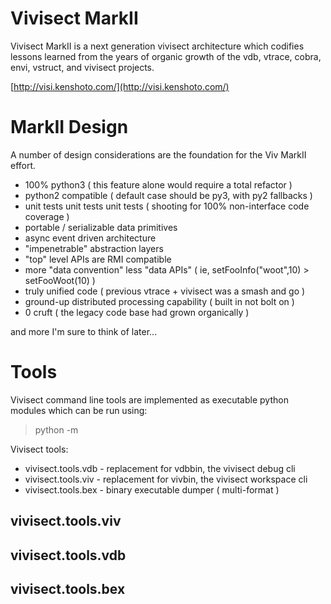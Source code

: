 # Vivisect MarkII

Vivisect MarkII is a next generation vivisect architecture which codifies
lessons learned from the years of organic growth of the vdb, vtrace, cobra,
envi, vstruct, and vivisect projects.

[http://visi.kenshoto.com/](http://visi.kenshoto.com/)

# MarkII Design
A number of design considerations are the foundation for the Viv MarkII
effort.

* 100% python3 ( this feature alone would require a total refactor )
* python2 compatible ( default case should be py3, with py2 fallbacks )
* unit tests unit tests unit tests ( shooting for 100% non-interface code coverage )
* portable / serializable data primitives
* async event driven architecture
* "impenetrable" abstraction layers
* "top" level APIs are RMI compatible
* more "data convention" less "data APIs" ( ie, setFooInfo("woot",10) > setFooWoot(10) )
* truly unified code ( previous vtrace + vivisect was a smash and go )
* ground-up distributed processing capability ( built in not bolt on )
* 0 cruft ( the legacy code base had grown organically )

and more I'm sure to think of later...

# Tools
Vivisect command line tools are implemented as executable python modules
which can be run using:

> python -m <toolmodule>

Vivisect tools:
* vivisect.tools.vdb    - replacement for vdbbin, the vivisect debug cli
* vivisect.tools.viv    - replacement for vivbin, the vivisect workspace cli
* vivisect.tools.bex    - binary executable dumper ( multi-format )

## vivisect.tools.viv

## vivisect.tools.vdb

## vivisect.tools.bex

